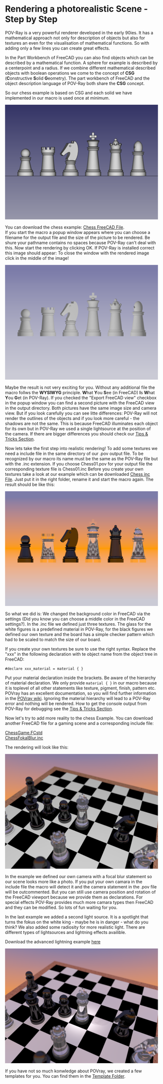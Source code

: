 # Rendering a photorealistic Scene - Step by Step

POV-Ray is a very powerful renderer developed in the early 90ies. It has a mathematical approach not only for description of objects but also for textures an even for the visualisation of mathematical functions. So with adding only a few lines you can create great effects.

In the Part Workbench of FreeCAD you can also find objects which can be described by a mathematical function. A sphere for example is described by a centerpoint and a radius. If we combine different mathematical described objects with boolean operations we come to the concept of **CSG** (**C**onstructive **S**olid **G**eometry). The part workbench of FreeCAD and the object description language of POV-Ray both share the **CSG** concept.

So our chess example is based on CSG and each solid we have implemented in our macro is used once at minimum.

![Chess_figures]( ./img/Chess/Chess_01.png "Normal FreeCAD view")

You can download the chess example: [Chess FreeCAD File](../Examples/Chess/ChessPieces.fcstd).  
If you start the macro a popup window appears where you can choose a filename for the output file and the size of the picture to be rendered.
Be shure your pathname contains no spaces because POV-Ray can't deal with this.
Now start the rendering by clicking OK. If POV-Ray is installed correct this image should appear:
To close the window with the rendered image click in the middle of the image!

![First render]( ./img/Chess/Chess_02.png "First render")

Maybe the result is not very exciting for you. Without any additional file the macro follws the **WYSIWYG** principle. **W**hat **Y**ou **S**ee (in FreeCAD) **I**s **W**hat **Y**ou **G**et (in POV-Ray). If you checked the "Export FreeCAD view" checkbox in the popup window you can find a second picture with the FreeCAD view in the output directory. Both pictures have the same image size and camera view. But if you look carefully you can see litte differences: POV-Ray will not render the outlines of the objects and if you look more careful - the shadows are not the same. This is because FreeCAD illuminates each object for its own but in POV-Ray we used a single lightsource at the position of the camera. If there are bigger differences you should check our [Tips & Tricks Section](tipsAndTricks.md).

Now lets take the first step into realistic rendering! To add some textures we need a include file in the same directory of our .pov output file. To be recognized by our macro its name must be the same as the POV-Ray file but with the .inc extension. If you choose Chess01.pov for your output file the corresponding texture file is Chess01.inc
Before you create your own textures take a look at our example which can be downloaded [Chess inc File](../Examples/Chess/ChessTextures.inc).
Just put it in the right folder, rename it and start the macro again. The result should be like this:

![First texture]( ./img/Chess/Chess_04.png "First texture")

So what we did is: We changed the background color in FreeCAD via the settings (Did you know you can choose a middle color in the FreeCAD settings?). In the .inc file we defined just three textures. The glass for the white figures is a predefined material in POV-Ray, for the black figures we defined our own texture and the board has a simple checker pattern which had to be scaled to match the size of our board.

If you create your own textures be sure to use the right syntax. Replace the "xxx" in the following declaration with te object name from the object tree in FreeCAD:

```
#declare xxx_material = material { }
```

Put your material declaration inside the brackets. Be aware of the hierarchy of material declaration. We only provide `material { }` in our macro because it is toplevel of all other statements like texture, pigment, finish, pattern etc. POVray has an excellent documentation, so you will find further information in the [POVray wiki](http://www.povray.org/documentation/3.7.0/r3_4.html#r3_4_5_5_3).
Ignoring the material hierarchy will lead to a POV-Ray error and nothing will be rendered. How to get the console output from POV-Ray for debugging see the [Tips & Tricks Section](tipsAndTricks.md).

Now let's try to add more reality to the chess Example. You can download another FreeCAD file for a gaming scene and a corresponding include file:

[ChessGame.FCstd](../Examples/Chess/ChessGame.fcstd)  
[ChessFokalBlur.inc](../Examples/Chess/ChessFokalBlur.inc)

The rendering will look like this:

![Include Camera]( ./img/Chess/Chess_07.png "Include your own camera")

In the example we defined our own camera with a focal blur statement so our scene looks more like a photo. If you put your own camara in the include file the macro will detect it and the camera statement in the .pov file will be outcommented. But you can still use camera position and rotation of the FreeCAD viewport because we provide them as declarations. For special effects POV-Ray provides much more camara types then FreeCAD and they can be modified. So lots of fun waiting for you.

In the last example we added a second light source. It is a spotlight that turns the fokus on the white king - maybe he is in danger - what do you think?
We also added some radiosity for more realistic light. There are different types of lightsources and lightning effects availible.

Download the advanced lightning example [here](../Examples/Chess/ChessLightning.inc)

![Lights and radiosity]( ./img/Chess/Chess_08.png "Add lights and radiosity")


If you have not so much konwledge about POVray, we created a few templates for you. You can find them in the [Template Folder](../Examples/Templates/).
